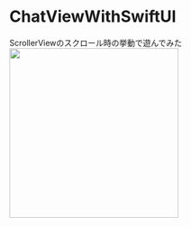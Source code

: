 # ChatViewWithSwiftUI

ScrollerViewのスクロール時の挙動で遊んでみた
<img src="https://github.com/hiroyuki0402/ChatViewWithSwiftUI/assets/88645049/42265941-9d9f-4569-89dd-9290f6e3cb7e" width="300">

